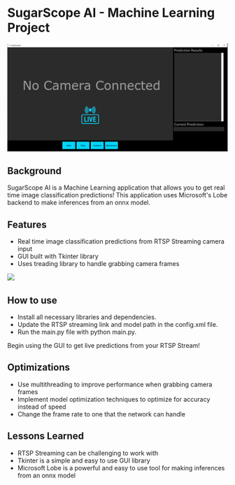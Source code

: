 # SugarScope AI - Machine Learning Project
![](resources/read_me_preview.PNG?raw=true)

## Background
SugarScope AI is a Machine Learning application that allows you to get real time image classification predictions! This application uses Microsoft's Lobe backend to make inferences from an onnx model.

## Features
- Real time image classification predictions from RTSP Streaming camera input
- GUI built with Tkinter library
- Uses treading library to handle grabbing camera frames


![](resources/sugarscope_gif.gif?raw=true)

## How to use
- Install all necessary libraries and dependencies.
- Update the RTSP streaming link and model path in the config.xml file.
- Run the main.py file with python main.py.
    
Begin using the GUI to get live predictions from your RTSP Stream!

## Optimizations
- Use multithreading to improve performance when grabbing camera frames
- Implement model optimization techniques to optimize for accuracy instead of speed
- Change the frame rate to one that the network can handle

## Lessons Learned
- RTSP Streaming can be challenging to work with
- Tkinter is a simple and easy to use GUI library
- Microsoft Lobe is a powerful and easy to use tool for making inferences from an onnx model
